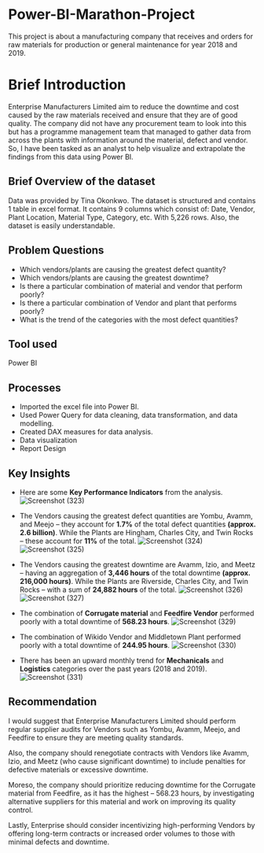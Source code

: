 # Power-BI-Marathon-Project
This project is about a manufacturing company that receives and orders for raw materials for production or general maintenance for year 2018 and 2019.
# Brief Introduction
Enterprise Manufacturers Limited aim to reduce the downtime and cost caused by the raw materials received and ensure that they are of good quality. The company did not have any procurement team to look into this but has a programme management team that managed to gather data from across the plants with information around the material, defect and vendor. So, I have been tasked as an analyst to help visualize and extrapolate the findings from this data using Power BI. 
## Brief Overview of the dataset
Data was provided by Tina Okonkwo. The dataset is structured and contains 1 table in excel format. It contains 9 columns which consist of: Date, Vendor, Plant Location, Material Type, Category, etc. With 5,226 rows. Also, the dataset is easily understandable. 
## Problem Questions
*  Which vendors/plants are causing the greatest defect quantity? 
*  Which vendors/plants are causing the greatest downtime?
*  Is there a particular combination of material and vendor that perform poorly?
*  Is there a particular combination of Vendor and plant that performs poorly?
*  What is the trend of the categories with the most defect quantities?
## Tool used
Power BI
## Processes
*  Imported the excel file into Power BI.
*  Used Power Query for data cleaning, data transformation, and data modelling.
*  Created DAX measures for data analysis.
*  Data visualization
*  Report Design

## Key Insights
*  Here are some **Key Performance Indicators** from the analysis.
![Screenshot (323)](https://github.com/user-attachments/assets/f75bb378-b881-49d3-9944-c009bc03b8b3)

*  The Vendors causing the greatest defect quantities are Yombu, Avamm, and Meejo – they account for **1.7%** of the total defect quantities **(approx. 2.6 billion)**. While the Plants are Hingham, Charles City, and Twin Rocks – these account for **11%** of the total. 
![Screenshot (324)](https://github.com/user-attachments/assets/b937a42b-fa86-4b22-92cf-d85db825a2ea)
![Screenshot (325)](https://github.com/user-attachments/assets/5441d846-ee6e-4e83-8b36-556a9875aa8d)

*  The Vendors causing the greatest downtime are Avamm, Izio, and Meetz – having an aggregation of **3,446 hours** of the total downtime **(approx. 216,000 hours)**. While the Plants are Riverside, Charles City, and Twin Rocks – with a sum of **24,882 hours** of the total.
![Screenshot (326)](https://github.com/user-attachments/assets/307a60c1-ec69-43f7-a69a-14849e385da7)
![Screenshot (327)](https://github.com/user-attachments/assets/2c7d67c5-e30f-49c4-8317-e2cb4855207b)

*  The combination of **Corrugate material** and **Feedfire Vendor** performed poorly with a total downtime of **568.23 hours**.
![Screenshot (329)](https://github.com/user-attachments/assets/980ca59e-dbc9-4cdb-9895-e8bf17a47785)

*  The combination of Wikido Vendor and Middletown Plant performed poorly with a total downtime of **244.95 hours**.
![Screenshot (330)](https://github.com/user-attachments/assets/a26bc5c9-d421-4cf0-9566-7782dddec62e)

*  There has been an upward monthly trend for **Mechanicals** and **Logistics** categories over the past years (2018 and 2019).
![Screenshot (331)](https://github.com/user-attachments/assets/1427113e-c5ac-42ae-9846-7ae6f57873ea)


## Recommendation
I would suggest that Enterprise Manufacturers Limited should perform regular supplier audits for Vendors such as Yombu, Avamm, Meejo, and Feedfire to ensure they are meeting quality standards. 

Also, the company should renegotiate contracts with Vendors like Avamm, Izio, and Meetz (who cause significant downtime) to include penalties for defective materials or excessive downtime.

Moreso, the company should prioritize reducing downtime for the Corrugate material from Feedfire, as it has the highest – 568.23 hours, by investigating alternative suppliers for this material and work on improving its quality control.

Lastly, Enterprise should consider incentivizing high-performing Vendors by offering long-term contracts or increased order volumes to those with minimal defects and downtime.






 




 












